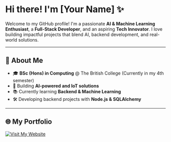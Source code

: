 # Hi there! I'm [Your Name] ✨

Welcome to my GitHub profile! I'm a passionate **AI & Machine Learning Enthusiast**, a **Full-Stack Developer**, and an aspiring **Tech Innovator**. I love building impactful projects that blend AI, backend development, and real-world solutions.

---

## 🚀 About Me

- 🎓 **BSc (Hons) in Computing** @ The British College (Currently in my 4th semester)
- 💪 Building **AI-powered and IoT solutions**
- 📚 Currently learning **Backend & Machine Learning**
- 🛠️ Developing backend projects with **Node.js & SQLAlchemy**

---
## 🌐 My Portfolio

<a href="https://minendra.onrender.com/#home" target="_blank">
  <img src="https://img.shields.io/badge/Visit%20My%20Website-0078D4?style=for-the-badge&logo=google-chrome&logoColor=white" alt="Visit My Website"/>
</a>
